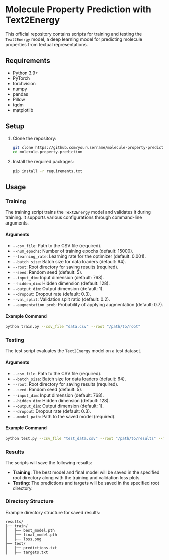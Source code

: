 
# Molecule Property Prediction with Text2Energy

This official repository contains scripts for training and testing the `Text2Energy` model, a deep learning model for predicting molecule properties from textual representations.

## Requirements

- Python 3.9+
- PyTorch
- torchvision
- numpy
- pandas
- Pillow
- tqdm
- matplotlib

## Setup

1. Clone the repository:

    ```bash
    git clone https://github.com/yourusername/molecule-property-prediction.git
    cd molecule-property-prediction
    ```

2. Install the required packages:

    ```bash
    pip install -r requirements.txt
    ```

## Usage

### Training

The training script trains the `Text2Energy` model and validates it during training. It supports various configurations through command-line arguments.

#### Arguments

- `--csv_file`: Path to the CSV file (required).
- `--num_epochs`: Number of training epochs (default: 15000).
- `--learning_rate`: Learning rate for the optimizer (default: 0.001).
- `--batch_size`: Batch size for data loaders (default: 64).
- `--root`: Root directory for saving results (required).
- `--seed`: Random seed (default: 5).
- `--input_dim`: Input dimension (default: 768).
- `--hidden_dim`: Hidden dimension (default: 128).
- `--output_dim`: Output dimension (default: 1).
- `--dropout`: Dropout rate (default: 0.3).
- `--val_split`: Validation split ratio (default: 0.2).
- `--augmentation_prob`: Probability of applying augmentation (default: 0.7).

#### Example Command

```bash
python train.py --csv_file "data.csv" --root "/path/to/root"
```

### Testing

The test script evaluates the `Text2Energy` model on a test dataset.

#### Arguments

- `--csv_file`: Path to the CSV file (required).
- `--batch_size`: Batch size for data loaders (default: 64).
- `--root`: Root directory for saving results (required).
- `--seed`: Random seed (default: 5).
- `--input_dim`: Input dimension (default: 768).
- `--hidden_dim`: Hidden dimension (default: 128).
- `--output_dim`: Output dimension (default: 1).
- `--dropout`: Dropout rate (default: 0.3).
- `--model_path`: Path to the saved model (required).

#### Example Command

```bash
python test.py --csv_file "test_data.csv" --root "/path/to/results" --model_path "/path/to/saved_model.pth"
```

### Results

The scripts will save the following results:
- **Training**: The best model and final model will be saved in the specified root directory along with the training and validation loss plots.
- **Testing**: The predictions and targets will be saved in the specified root directory.

### Directory Structure

Example directory structure for saved results:
```
results/
├── train/
│   ├── best_model.pth
│   ├── final_model.pth
│   ├── loss.png
├── test/
│   ├── predictions.txt
│   ├── targets.txt
```
